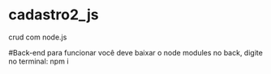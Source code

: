 # cadastro2_js
crud com node.js

#Back-end
para funcionar você deve baixar o node modules no back, digite no terminal: npm i
